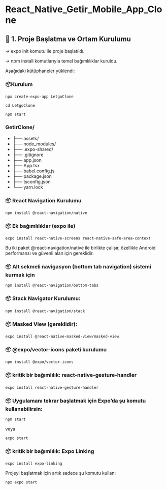 # React_Native_Getir_Mobile_App_Clone

## 🧩 1. Proje Başlatma ve Ortam Kurulumu
-> expo init komutu ile proje başlatıldı.

-> npm install komutlarıyla temel bağımlılıklar kuruldu.

Aşağıdaki kütüphaneler yüklendi:

### 📦Kurulum
```
npx create-expo-app LetgoClone
```

```
cd LetgoClone
```

```
npm start
```

### GetirClone/
- ├── assets/
- ├── node_modules/
- ├── .expo-shared/
- ├── .gitignore
- ├── app.json
- ├── App.tsx
- ├── babel.config.js
- ├── package.json
- ├── tsconfig.json
- └── yarn.lock

### 📦 React Navigation Kurulumu
```
npm install @react-navigation/native
```

### 📦 Ek bağımlılıklar (expo ile)
```
expo install react-native-screens react-native-safe-area-context
```
Bu iki paket @react-navigation/native ile birlikte çalışır, özellikle Android performansı ve güvenli alan için gereklidir.

### 📦 Alt sekmeli navigasyon (bottom tab navigation) sistemi kurmak için 
```
npm install @react-navigation/bottom-tabs
```
### 📦 Stack Navigator Kurulumu:
```
npm install @react-navigation/stack
```
### 📦 Masked View (gereklidir):
```
expo install @react-native-masked-view/masked-view
```

### 📦 @expo/vector-icons paketi kurulumu
```
npm install @expo/vector-icons
```
### 📦 kritik bir bağımlılık: react-native-gesture-handler
```
expo install react-native-gesture-handler
```

### 📦 Uygulamanı tekrar başlatmak için Expo’da şu komutu kullanabilirsin:
```
npm start
```
veya
```
expo start
```

### 📦 kritik bir bağımlılık: Expo Linking
```
expo install expo-linking
```
Projeyi başlatmak için artık sadece şu komutu kullan:
```
npx expo start
```
